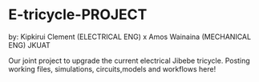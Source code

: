 # E-tricycle-PROJECT
by: Kipkirui Clement (ELECTRICAL ENG) x
    Amos Wainaina (MECHANICAL ENG)
    JKUAT
    
Our joint project to upgrade the current electrical Jibebe tricycle.
Posting working files, simulations, circuits,models and workflows here!
